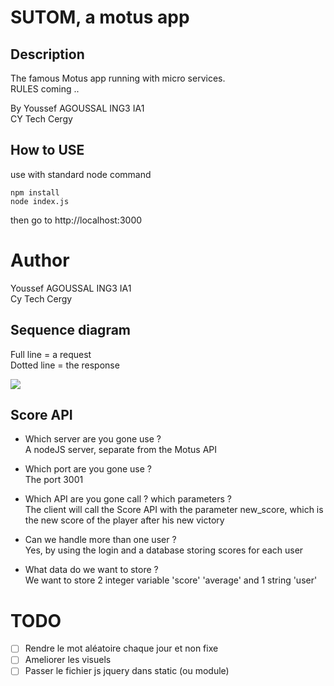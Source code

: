 # SUTOM, a motus app

## Description 

The famous Motus app running with micro services.\
RULES coming ..  

By Youssef AGOUSSAL ING3 IA1\
CY Tech Cergy

 ## How to USE
 
 use with standard node command
 
 ```
 npm install
 node index.js
 ```

then go to http://localhost:3000


# Author
Youssef AGOUSSAL ING3 IA1\
Cy Tech Cergy

## Sequence diagram
Full line = a request\
Dotted line = the response

[![](https://mermaid.ink/img/pako:eNp9kUFrAjEQhf_KMJce1Paeg1DqxYMg7DVQwmZ0A9lJm0zYivjfmzUq7kI7p8m8L-8d3hnbYAkVJvrOxC1tnDlG02uGMh_eEctqvd4FyQne91sFji39vHbS-8o8pFXhFvXHlJp5LZ7M3oYQ7X8-ow4Tg6Lexb03J4ovCSQ6SpBZnIeOYHCc5qFNGyLV0ODtZxqflXkok-AZVM8wc2qIreMjMA3wp-Mzf13zlzVyQ--DS-wp9sbZ0sV51DRKRz1pVGW1dDDZi0bNl4KaLKE5cYtKYqYlVsdbdagOxqdyJeskxF3t91rz5RfhQZ6T)](https://mermaid.live/edit#pako:eNp9kUFrAjEQhf_KMJce1Paeg1DqxYMg7DVQwmZ0A9lJm0zYivjfmzUq7kI7p8m8L-8d3hnbYAkVJvrOxC1tnDlG02uGMh_eEctqvd4FyQne91sFji39vHbS-8o8pFXhFvXHlJp5LZ7M3oYQ7X8-ow4Tg6Lexb03J4ovCSQ6SpBZnIeOYHCc5qFNGyLV0ODtZxqflXkok-AZVM8wc2qIreMjMA3wp-Mzf13zlzVyQ--DS-wp9sbZ0sV51DRKRz1pVGW1dDDZi0bNl4KaLKE5cYtKYqYlVsdbdagOxqdyJeskxF3t91rz5RfhQZ6T)



## Score API
- Which server are you gone use ?\
A nodeJS server, separate from the Motus API


- Which port are you gone use ?\
The port 3001


- Which API are you gone call ? which parameters ?\
The client will call the Score API with the parameter new_score,
which is the new score of the player after his new victory


- Can we handle more than one user ?\
Yes, by using the login and a database storing scores for each user


- What data do we want to store ?\
We want to store 2 integer variable 'score' 'average' and 1 string 'user'



# TODO
- [ ] Rendre le mot aléatoire chaque jour et non fixe
- [ ] Ameliorer les visuels
- [ ] Passer le fichier js jquery dans static (ou module)
